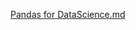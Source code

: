 [Pandas for DataScience.md](https://github.com/Ammyy9908/pandas-for-datascince/files/8386432/Pandas.for.DataScience.md)

